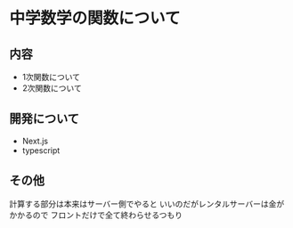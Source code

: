 # 中学数学の関数について

## 内容

- 1次関数について
- 2次関数について

## 開発について

- Next.js
- typescript

## その他
計算する部分は本来はサーバー側でやると
いいのだがレンタルサーバーは金がかかるので
フロントだけで全て終わらせるつもり